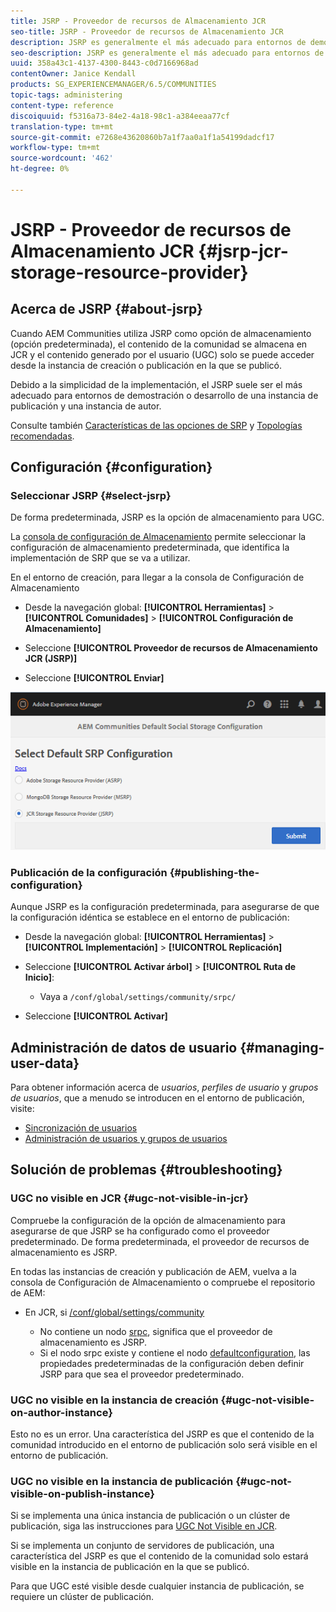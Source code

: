```yaml
---
title: JSRP - Proveedor de recursos de Almacenamiento JCR
seo-title: JSRP - Proveedor de recursos de Almacenamiento JCR
description: JSRP es generalmente el más adecuado para entornos de demostración o desarrollo de una instancia de publicación y una instancia de autor
seo-description: JSRP es generalmente el más adecuado para entornos de demostración o desarrollo de una instancia de publicación y una instancia de autor
uuid: 358a43c1-4137-4300-8443-c0d7166968ad
contentOwner: Janice Kendall
products: SG_EXPERIENCEMANAGER/6.5/COMMUNITIES
topic-tags: administering
content-type: reference
discoiquuid: f5316a73-84e2-4a18-98c1-a384eeaa77cf
translation-type: tm+mt
source-git-commit: e7268e43620860b7a1f7aa0a1f1a54199dadcf17
workflow-type: tm+mt
source-wordcount: '462'
ht-degree: 0%

---
```



# JSRP - Proveedor de recursos de Almacenamiento JCR {#jsrp-jcr-storage-resource-provider}

## Acerca de JSRP {#about-jsrp}

Cuando AEM Communities utiliza JSRP como opción de almacenamiento (opción predeterminada), el contenido de la comunidad se almacena en JCR y el contenido generado por el usuario (UGC) solo se puede acceder desde la instancia de creación o publicación en la que se publicó.

Debido a la simplicidad de la implementación, el JSRP suele ser el más adecuado para entornos de demostración o desarrollo de una instancia de publicación y una instancia de autor.

Consulte también [Características de las opciones de SRP](working-with-srp.md#characteristics-of-srp-options) y [Topologías recomendadas](topologies.md).

## Configuración {#configuration}

### Seleccionar JSRP {#select-jsrp}

De forma predeterminada, JSRP es la opción de almacenamiento para UGC.

La [consola de configuración de Almacenamiento](srp-config.md) permite seleccionar la configuración de almacenamiento predeterminada, que identifica la implementación de SRP que se va a utilizar.

En el entorno de creación, para llegar a la consola de Configuración de Almacenamiento

* Desde la navegación global: **[!UICONTROL Herramientas]** > **[!UICONTROL Comunidades]** > **[!UICONTROL Configuración de Almacenamiento]**

* Seleccione **[!UICONTROL Proveedor de recursos de Almacenamiento JCR (JSRP)]**

* Seleccione **[!UICONTROL Enviar]**

![jsrp-configuration](assets/jsrp-configuration.png)

### Publicación de la configuración {#publishing-the-configuration}

Aunque JSRP es la configuración predeterminada, para asegurarse de que la configuración idéntica se establece en el entorno de publicación:

* Desde la navegación global: **[!UICONTROL Herramientas]** > **[!UICONTROL Implementación]** > **[!UICONTROL Replicación]**
* Seleccione **[!UICONTROL Activar árbol]** > **[!UICONTROL Ruta de Inicio]**:

   * Vaya a `/conf/global/settings/community/srpc/`

* Seleccione **[!UICONTROL Activar]**

## Administración de datos de usuario {#managing-user-data}

Para obtener información acerca de *usuarios*, *perfiles de usuario* y *grupos de usuarios*, que a menudo se introducen en el entorno de publicación, visite:

* [Sincronización de usuarios](sync.md)
* [Administración de usuarios y grupos de usuarios](users.md)

## Solución de problemas {#troubleshooting}

### UGC no visible en JCR {#ugc-not-visible-in-jcr}

Compruebe la configuración de la opción de almacenamiento para asegurarse de que JSRP se ha configurado como el proveedor predeterminado. De forma predeterminada, el proveedor de recursos de almacenamiento es JSRP.

En todas las instancias de creación y publicación de AEM, vuelva a la consola de Configuración de Almacenamiento o compruebe el repositorio de AEM:

* En JCR, si [/conf/global/settings/community](http://localhost:4502/crx/de/index.jsp#/conf/global/settings/community)

   * No contiene un nodo [srpc](http://localhost:4502/crx/de/index.jsp#/conf/global/settings/community/srpc), significa que el proveedor de almacenamiento es JSRP.
   * Si el nodo srpc existe y contiene el nodo [defaultconfiguration](http://localhost:4502/crx/de/index.jsp#/conf/global/settings/community/srpc/defaultconfiguration), las propiedades predeterminadas de la configuración deben definir JSRP para que sea el proveedor predeterminado.

### UGC no visible en la instancia de creación {#ugc-not-visible-on-author-instance}

Esto no es un error. Una característica del JSRP es que el contenido de la comunidad introducido en el entorno de publicación solo será visible en el entorno de publicación.

### UGC no visible en la instancia de publicación {#ugc-not-visible-on-publish-instance}

Si se implementa una única instancia de publicación o un clúster de publicación, siga las instrucciones para [UGC Not Visible en JCR](#ugc-not-visible-in-jcr).

Si se implementa un conjunto de servidores de publicación, una característica del JSRP es que el contenido de la comunidad solo estará visible en la instancia de publicación en la que se publicó.

Para que UGC esté visible desde cualquier instancia de publicación, se requiere un clúster de publicación.
